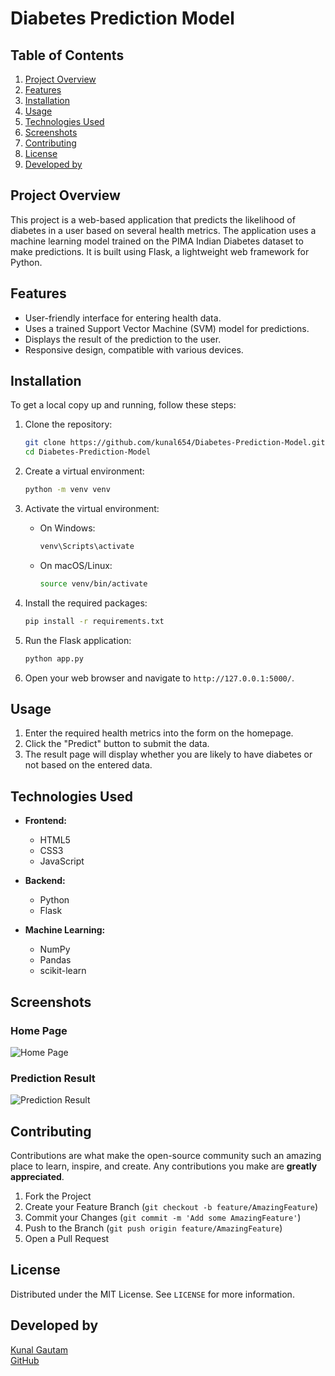 # Diabetes Prediction Model


## Table of Contents
1. [Project Overview](#project-overview)
2. [Features](#features)
3. [Installation](#installation)
4. [Usage](#usage)
5. [Technologies Used](#technologies-used)
6. [Screenshots](#screenshots)
7. [Contributing](#contributing)
8. [License](#license)
9. [Developed by](#developed-by)

## Project Overview
This project is a web-based application that predicts the likelihood of diabetes in a user based on several health metrics. The application uses a machine learning model trained on the PIMA Indian Diabetes dataset to make predictions. It is built using Flask, a lightweight web framework for Python.

## Features
- User-friendly interface for entering health data.
- Uses a trained Support Vector Machine (SVM) model for predictions.
- Displays the result of the prediction to the user.
- Responsive design, compatible with various devices.

## Installation
To get a local copy up and running, follow these steps:

1. Clone the repository:
   ```bash
   git clone https://github.com/kunal654/Diabetes-Prediction-Model.git
   cd Diabetes-Prediction-Model
   ```

2. Create a virtual environment:
   ```bash
   python -m venv venv
   ```

3. Activate the virtual environment:
   - On Windows:
     ```bash
     venv\Scripts\activate
     ```
   - On macOS/Linux:
     ```bash
     source venv/bin/activate
     ```

4. Install the required packages:
   ```bash
   pip install -r requirements.txt
   ```

5. Run the Flask application:
   ```bash
   python app.py
   ```

6. Open your web browser and navigate to `http://127.0.0.1:5000/`.

## Usage
1. Enter the required health metrics into the form on the homepage.
2. Click the "Predict" button to submit the data.
3. The result page will display whether you are likely to have diabetes or not based on the entered data.

## Technologies Used
- **Frontend:**
  - HTML5
  - CSS3
  - JavaScript

- **Backend:**
  - Python
  - Flask

- **Machine Learning:**
  - NumPy
  - Pandas
  - scikit-learn

## Screenshots
### Home Page
![Home Page](static/screenshots/home_page.png)

### Prediction Result
![Prediction Result](static/screenshots/result_page.png)

## Contributing
Contributions are what make the open-source community such an amazing place to learn, inspire, and create. Any contributions you make are **greatly appreciated**.

1. Fork the Project
2. Create your Feature Branch (`git checkout -b feature/AmazingFeature`)
3. Commit your Changes (`git commit -m 'Add some AmazingFeature'`)
4. Push to the Branch (`git push origin feature/AmazingFeature`)
5. Open a Pull Request

## License
Distributed under the MIT License. See `LICENSE` for more information.

## Developed by
[Kunal Gautam](https://www.linkedin.com/in/kunal-gautam-2981b2292/)  
[GitHub](https://github.com/kunal654)
